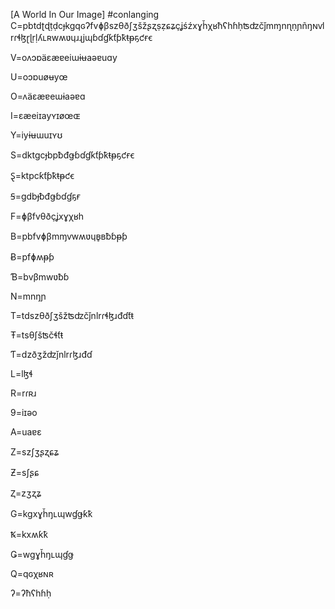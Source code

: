 [A World In Our Image]
#conlanging
C=pbtdʈɖṭḍcɟkgqɢʔfvɸβszθðʃʒšžʂʐṣẓɕʑçʝśźxɣȟχʁħʕhɦḥʦʣčǰmɱnɳṇɲñŋɴⱱlrɾɬɮɽɭṛḷʎʟʀwʍʋɥɹɻjɰɓɗɠƙƭƥꝁŧᵽҕƈғꞓ

V=oʌɔɒäɛæɐeiɯɨʉaəɐuɑy

U=oɔɒuøʉyœ

O=ʌäɛæɐeɯɨaəɐɑ

I=ɛæeiɪayʏɪøœɶ

Y=iyɨʉɯuɪʏʊ

S=dktgcɟbpƀđǥɓɗɠƙƭƥꝁŧᵽҕƈғꞓ

Ȿ=ktpcƙƭƥꝁŧᵽƈꞓ

Ꞩ=gdbɟƀđǥɓɗɠҕғ

F=ɸβfvθðçʝxɣχʁh

B=pbfvɸβmɱⱱwʍʋɥʙ̥ʙƀɓᵽƥ

Ƀ=pfɸʍᵽƥ

Ɓ=bvβmwʋƀɓ

N=mnŋɲ

T=tdszθðʃʒšžʦʣčǰnlrɾɬɮɹđɗƭŧ

Ŧ=tsθʃšʦčɬƭŧ

Ƭ=dzðʒžʣǰnlrɾɮɹđɗ

L=lɮɬ

R=rɾʀɹ

9=iɪəo

A=uaɐɛ

Z=szʃʒʂʐɕʑ

Ƶ=sʃʂɕ

Ⱬ=zʒʐʑ

G=kgxɣȟŋʟɰwɠǥƙꝁ

Ꝅ=kxʍƙꝁ

Ǥ=wgɣȟŋʟɰɠǥ

Q=qɢχʁɴʀ

ʔ=ʔħʕhɦḥ